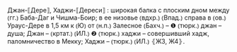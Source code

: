 ---
---

Джан-⟦Дере⟧, Хаджи-⟦Дереси⟧
: широкая балка с плоским дном между ⦅гг.⦆ Баба-Даг и Чишма-Боир; в ее низовье ⦅вдхр.⦆ ⦅Впад.⦆ справа в ⦅ов.⦆ Ураус-Дере в 1,5 км к ⦅Ю⦆ от ⦅н.п.⦆ Залесное ⦅Бахч.⦆ – ❶ ⦅тюрк.⦆ джан – душа; Джан – ⦅кртат.⦆ ⦅ИЛ.⦆ ❷ ⦅тюрк.⦆ хаджи – совершивший хадж, паломничество в Мекку; Хаджи – ⦅тюрк.⦆ ⦅ИЛ.⦆ ⦃Ж3, Ж4⦄.
